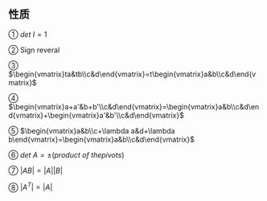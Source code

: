 ## 性质
① $det\ I=1$

② Sign reveral

③ $\begin{vmatrix}ta&tb\\c&d\end{vmatrix}=t\begin{vmatrix}a&b\\c&d\end{vmatrix}$

④ $\begin{vmatrix}a+a'&b+b'\\c&d\end{vmatrix}=\begin{vmatrix}a&b\\c&d\end{vmatrix}+\begin{vmatrix}a'&b'\\c&d\end{vmatrix}$

⑤ $\begin{vmatrix}a&b\\c+\lambda a&d+\lambda b\end{vmatrix}=\begin{vmatrix}a&b\\c&d\end{vmatrix}$

⑥ $det\ A=\pm (product\ of\ the pivots)$

⑦ $|AB|=|A||B|$

⑧ $|A^T|=|A|$
